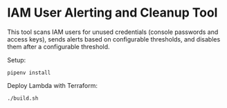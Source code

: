 # IAM User Alerting and Cleanup Tool

This tool scans IAM users for unused credentials (console passwords and access keys), sends alerts based on configurable thresholds, and disables them after a configurable threshold.

Setup:

```shell script
pipenv install
```

Deploy Lambda with Terraform:
```shell script
./build.sh
```
